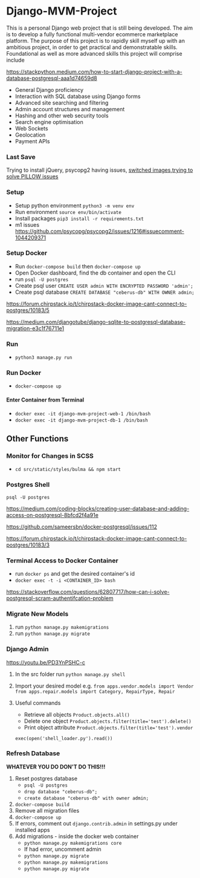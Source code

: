 # Django-MVM-Project

This is a personal Django web project that is still being developed. The aim is to develop a fully functional multi-vendor ecommerce marketplace platform. The purpose of this project is to rapidly skill myself up with an ambitious project, in order to get practical and demonstratable skills. Foundational as well as more advanced skills this project will comprise include

https://stackpython.medium.com/how-to-start-django-project-with-a-database-postgresql-aaa1d74659d8

- General Django proficiency
- Interaction with SQL database using Django forms
- Advanced site searching and filtering
- Admin account structures and management
- Hashing and other web security tools
- Search engine optimisation
- Web Sockets
- Geolocation
- Payment APIs

### Last Save

Trying to install jQuery, psycopg2 having issues, [switched images](https://stackoverflow.com/questions/62807717/how-can-i-solve-postgresql-scram-authentifcation-problem),[trying to solve PILLOW issues](https://stackoverflow.com/questions/69624327/failed-building-wheel-for-pillow)

### Setup

- Setup python environment `python3 -m venv env`
- Run environment `source env/bin/activate`
- Install packages `pip3 install -r requirements.txt`
- m1 issues https://github.com/psycopg/psycopg2/issues/1216#issuecomment-1044209371

### Setup Docker

- Run `docker-compose build` then `docker-compose up`
- Open Docker dashboard, find the db container and open the CLI
- run `psql -U postgres`
- Create psql user `CREATE USER admin WITH ENCRYPTED PASSWORD 'admin';`
- Create psql database `CREATE DATABASE "ceberus-db" WITH OWNER admin;`

https://forum.chirpstack.io/t/chirpstack-docker-image-cant-connect-to-postgres/10183/5

https://medium.com/djangotube/django-sqlite-to-postgresql-database-migration-e3c1f76711e1

### Run

- `python3 manage.py run`

### Run Docker

- `docker-compose up`

#### Enter Container from Terminal

- `docker exec -it django-mvm-project-web-1 /bin/bash`
- `docker exec -it django-mvm-project-db-1 /bin/bash`

## Other Functions

### Monitor for Changes in SCSS

- `cd src/static/styles/bulma && npm start`

### Postgres Shell

`psql -U postgres`

https://medium.com/coding-blocks/creating-user-database-and-adding-access-on-postgresql-8bfcd2f4a91e

https://github.com/sameersbn/docker-postgresql/issues/112

https://forum.chirpstack.io/t/chirpstack-docker-image-cant-connect-to-postgres/10183/3

### Terminal Access to Docker Container

- run `docker ps` and get the desired container's id
- `docker exec -t -i <CONTAINER_ID> bash`

https://stackoverflow.com/questions/62807717/how-can-i-solve-postgresql-scram-authentifcation-problem

### Migrate New Models

1. run `python manage.py makemigrations`
2. run `python manage.py migrate`

### Django Admin

https://youtu.be/PD3YnPSHC-c

1. In the src folder run `python manage.py shell`
2. Import your desired model e.g. `from apps.vendor.models import Vendor from apps.repair.models import Category, RepairType, Repair`
3. Useful commands

   - Retrieve all objects `Product.objects.all()`
   - Delete one object `Product.objects.filter(title='test').delete()`
   - Print object attribute `Product.objects.filter(title='test').vendor`

   `exec(open('shell_loader.py').read())`

### Refresh Database

**WHATEVER YOU DO DON'T DO THIS!!!**

1. Reset postgres database
   - `psql -U postgres`
   - `drop database "ceberus-db";`
   - `create database "ceberus-db" with owner admin;`
2. `docker-compose build`
3. Remove all migration files
4. `docker-compose up`
5. If errors, comment out `django.contrib.admin` in settings.py under installed apps
6. Add migrations - inside the docker web container
   - `python manage.py makemigrations core`
   - If had error, uncomment admin
   - `python manage.py migrate`
   - `python manage.py makemigrations`
   - `python manage.py migrate`
